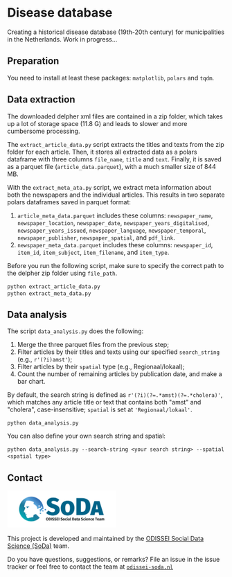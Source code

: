 # Disease database 

Creating a historical disease database (19th-20th century) for municipalities in the Netherlands. Work in progress...

## Preparation
You need to install at least these packages: `matplotlib`, `polars` and `tqdm`. 

## Data extraction
The downloaded delpher xml files are contained in a zip folder, which takes up a lot of storage space (11.8 G) 
and leads to slower and more cumbersome processing. 

The `extract_article_data.py` script extracts the titles and texts from the zip folder for each article.
Then, it stores all extracted data as a polars dataframe with three columns `file_name`, `title` and `text`.
Finally, it is saved as a parquet file (`article_data.parquet`), with a much smaller size of 844 MB. 

With the `extract_meta_ata.py` script, we extract meta information about both the newspapers and the individual articles.
This results in two separate polars dataframes saved in parquet format:

1) `article_meta_data.parquet` includes these columns: `newspaper_name`, `newspaper_location`,
   `newspaper_date`, `newspaper_years_digitalised`, `newspaper_years_issued`, `newspaper_language`, `newspaper_temporal`,
   `newspaper_publisher`, `newspaper_spatial`, and `pdf_link`.
2) `newspaper_meta_data.parquet` includes these columns: `newspaper_id`, `item_id`, `item_subject`, `item_filename`, and `item_type`.

Before you run the following script, make sure to specify the correct path to the delpher zip folder using `file_path`.

```
python extract_article_data.py
python extract_meta_data.py
```

## Data analysis
The script `data_analysis.py` does the following:

1. Merge the three parquet files from the previous step;
2. Filter articles by their titles and texts using our specified `search_string` (e.g., `r'(?i)amst'`);
3. Filter articles by their `spatial` type (e.g., Regionaal/lokaal);
4. Count the number of remaining articles by publication date, and make a bar chart. 

By default, the search string is defined as `r'(?i)(?=.*amst)(?=.*cholera)'`, which matches any article title or text that contains both "amst" and "cholera", case-insensitive;
`spatial` is set at `'Regionaal/lokaal'`.

```
python data_analysis.py
```

You can also define your own search string and spatial:
```
python data_analysis.py --search-string <your search string> --spatial <spatial type>
```


## Contact

<img src="./img/soda_logo.png" alt="SoDa logo" width="250px"/>

This project is developed and maintained by the [ODISSEI Social Data
Science (SoDa)](https://odissei-soda.nl) team.

Do you have questions, suggestions, or remarks? File an issue in the
issue tracker or feel free to contact the team at [`odissei-soda.nl`](https://odissei-soda.nl)


